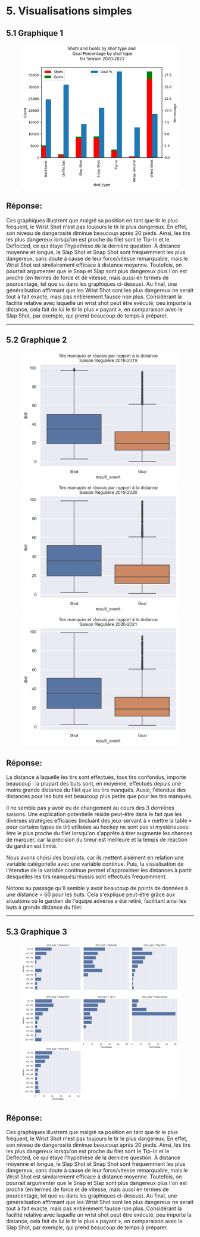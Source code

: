 <h1>5. Visualisations simples </h1>

<h2>5.1 Graphique 1 </h2>
<figure >
    <img src="../assets/Question 5/5.1.png" style="width:auto; margin:auto;">
</figure>

<h2>Réponse:</h2>

Ces graphiques illustrent que malgré sa position en tant que tir le plus fréquent, le Wrist Shot n'est pas toujours le tir le plus dangereux. En effet, son niveau de dangerosité diminue beaucoup après 20 pieds. Ainsi, les tirs les plus dangereux lorsqu'on est proche du filet sont le Tip-In et le Deflected, ce qui étaye l'hypothèse de la dernière question. À distance moyenne et longue, le Slap Shot et Snap Shot sont fréquemment les plus dangereux, sans doute à cause de leur force/vitesse remarquable, mais le Wrist Shot est similairement efficace à distance moyenne. Toutefois, on pourrait argumenter que le Snap et Slap sont plus dangereux plus l'on est proche (en termes de force et de vitesse, mais aussi en termes de pourcentage, tel que vu dans les graphiques ci-dessus). Au final, une généralisation affirmant que les Wrist Shot sont les plus dangereux ne serait tout à fait exacte, mais pas entièrement fausse non plus. Considérant la facilité relative avec laquelle un wrist shot peut être exécuté, peu importe la distance, cela fait de lui le tir le plus « payant », en comparaison avec le Slap Shot, par exemple, qui prend beaucoup de temps à préparer. 

---

<h2>5.2 Graphique 2 </h2>
<figure >
    <img src="../assets/Question 5/5.2-saison_2018-2019.png" style="width:auto; margin:auto;">
    <img src="../assets/Question 5/5.2-saison_2019-2020.png" style="width:auto; margin:auto;">
    <img src="../assets/Question 5/5.2-saison_2020-2021.png" style="width:suto; margin:auto;">
    </figure>

<h2>Réponse: </h2>
La distance à laquelle les tirs sont effectués, tous tirs confondus, importe beaucoup : la plupart des buts sont, en moyenne, effectués depuis une moins grande distance du filet que les tirs manqués. Aussi, l'étendue des distances pour les buts est beaucoup plus petite que pour les tirs manqués.

Il ne semble pas y avoir eu de changement au cours des 3 dernières saisons. Une explication potentielle réside peut-être dans le fait que les diverses stratégies efficaces (incluant des jeux servant à « mettre la table » pour certains types de tir) utilisées au hockey ne sont pas si mystérieuses: être le plus proche du filet lorsqu'on s'apprête à tirer augmente les chances de marquer, car la précision du tireur est meilleure et la temps de réaction du gardien est limité.

Nous avons choisi des boxplots, car ils mettent aisément en relation une variable catégorielle avec une variable continue. Puis, la visualisation de l'étendue de la variable continue permet d'approximer les distances à partir desquelles les tirs manqués/réussis sont effectués fréquemment.

Notons au passage qu'il semble y avoir beaucoup de points de données à une distance > 60 pour les buts. Cela s'explique peut-être grâce aux situations où le gardien de l'équipe adverse a été retiré, facilitant ainsi les buts à grande distance du filet.

---
<h2>5.3 Graphique 3 </h2>
<figure >
    <img src="../assets/Question 5/5.3-saison_2018-2019.png" style="width:auto; margin:auto;">
    </figure >
<h2>Réponse:</h2>
Ces graphiques illustrent que malgré sa position en tant que tir le plus fréquent, le Wrist Shot n'est pas toujours le tir le plus dangereux. En effet, son niveau de dangerosité diminue beaucoup après 20 pieds. Ainsi, les tirs les plus dangereux lorsqu'on est proche du filet sont le Tip-In et le Deflected, ce qui étaye l'hypothèse de la dernière question. À distance moyenne et longue, le Slap Shot et Snap Shot sont fréquemment les plus dangereux, sans doute à cause de leur force/vitesse remarquable, mais le Wrist Shot est similairement efficace à distance moyenne. Toutefois, on pourrait argumenter que le Snap et Slap sont plus dangereux plus l'on est proche (en termes de force et de vitesse, mais aussi en termes de pourcentage, tel que vu dans les graphiques ci-dessus). Au final, une généralisation affirmant que les Wrist Shot sont les plus dangereux ne serait tout à fait exacte, mais pas entièrement fausse non plus. Considérant la facilité relative avec laquelle un wrist shot peut être exécuté, peu importe la distance, cela fait de lui le tir le plus « payant », en comparaison avec le Slap Shot, par exemple, qui prend beaucoup de temps à préparer.



